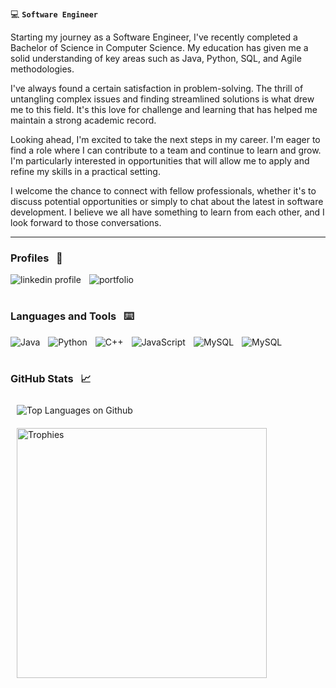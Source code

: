 :computer: **`Software Engineer`**

Starting my journey as a Software Engineer, I've recently completed a Bachelor of Science in Computer Science. My education has given me a solid understanding of key areas such as Java, Python, SQL, and Agile methodologies.

I've always found a certain satisfaction in problem-solving. The thrill of untangling complex issues and finding streamlined solutions is what drew me to this field. It's this love for challenge and learning that has helped me maintain a strong academic record.

Looking ahead, I'm excited to take the next steps in my career. I'm eager to find a role where I can contribute to a team and continue to learn and grow. I'm particularly interested in opportunities that will allow me to apply and refine my skills in a practical setting.

I welcome the chance to connect with fellow professionals, whether it's to discuss potential opportunities or simply to chat about the latest in software development. I believe we all have something to learn from each other, and I look forward to those conversations.

***

### Profiles &nbsp; :bust_in_silhouette:

<p>
  <a href="https://www.linkedin.com/in/jacob-kerames/">
    <img align="left" alt="linkedin profile" title="Connect on LinkedIn" width="auto" style="padding-right:10px;" src="https://img.shields.io/badge/LinkedIn-blue?style=for-the-badge&logo=linkedin&logoColor=white"/></a>
  <a href="https://jacobkerames.com/">
    <img align="left" alt="portfolio" title="View My Portfolio" width="auto" style="padding-right:10px;" src="https://img.shields.io/badge/Portfolio-%23000000.svg?style=for-the-badge&logo=bootstrap&logoColor=#7952B3"/></a>
</p>
<br>

#

### Languages and Tools &nbsp; :keyboard:

<p>
  <picture>
    <img align="left" alt="Java" width="auto" style="padding-right:10px;" src="https://img.shields.io/badge/Java-ED8B00?style=for-the-badge&logo=java&logoColor=white"/>
  </picture>
  <picture>
    <img align="left" alt="Python" width="auto" style="padding-right:10px;" src="https://img.shields.io/badge/Python-3776AB?style=for-the-badge&logo=python&logoColor=white"/>
  </picture>
  <picture>
    <img align="left" alt="C++" width="auto" style="padding-right:10px;" src="https://img.shields.io/badge/C%2B%2B-00599C?style=for-the-badge&logo=c%2B%2B&logoColor=white" />
  </picture>
  <picture>
    <img align="left" alt="JavaScript" width="auto" style="padding-right:10px;" src="https://img.shields.io/badge/javascript-%23323330.svg?style=for-the-badge&logo=javascript&logoColor=%23F7DF1E"/>
  </picture>
  <picture>
    <img align="left" alt="MySQL" width="auto" style="padding-right:10px;" src="https://img.shields.io/badge/mysql-%2300f.svg?style=for-the-badge&logo=mysql&logoColor=white"/>
  </picture>
  <picture>
    <img align="left" alt="MySQL" width="auto" style="padding-right:10px;" src="https://img.shields.io/badge/sqlite-%2307405e.svg?style=for-the-badge&logo=sqlite&logoColor=white"/>
  </picture>
</p>
<br>

#

### GitHub Stats &nbsp; :chart_with_upwards_trend:
<div>
 <div>
   <picture>
     <img align="left" alt="Top Languages on Github" style="padding:10px;" src="https://github-readme-stats-git-masterrstaa-rickstaa.vercel.app/api/top-langs/?username=JacobKerames&layout=compact&theme=github_dark&card_width=350&langs_count=6&size_weight=0.5&count_weight=0.5"/>
   </picture>
 </div>
 &nbsp;
 <div>
   <picture>
     <img align="left" alt="Trophies" width="400" style="padding:10px;" src="https://github-readme-stats-git-master-jacobkerames.vercel.app/api?username=JacobKerames&theme=github_dark&show_icons=true&hide_title=true&count_private=true&include_all_commits=true"/>
   </picture>
 </div>
</div>

